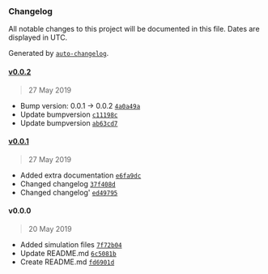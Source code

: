 ### Changelog

All notable changes to this project will be documented in this file. Dates are displayed in UTC.

Generated by [`auto-changelog`](https://github.com/CookPete/auto-changelog).

#### [v0.0.2](https://github.com/rickstaa/panda_autograsp/compare/v0.0.1...v0.0.2)

> 27 May 2019

- Bump version: 0.0.1 → 0.0.2 [`4a0a49a`](https://github.com/rickstaa/panda_autograsp/commit/4a0a49ac6d1b071357a59120f04e53fcd5eb205b)
- Update bumpversion [`c11198c`](https://github.com/rickstaa/panda_autograsp/commit/c11198cb38094973d6bb034a503dc4330bb77832)
- Update bumpversion [`ab63cd7`](https://github.com/rickstaa/panda_autograsp/commit/ab63cd76025c4f8e6e96ddcabed6a25d0a48c2fb)

#### [v0.0.1](https://github.com/rickstaa/panda_autograsp/compare/v0.0.0...v0.0.1)

> 27 May 2019

- Added extra documentation [`e6fa9dc`](https://github.com/rickstaa/panda_autograsp/commit/e6fa9dc88c66824cf3660c6dda098caa3de26a89)
- Changed changelog [`37f408d`](https://github.com/rickstaa/panda_autograsp/commit/37f408d7427a35ac9ebb83d3afb08a0f0490dad4)
- Changed changelog' [`ed49795`](https://github.com/rickstaa/panda_autograsp/commit/ed4979590593e408a3f5eaf452394eeccb6b0f3e)

#### v0.0.0

> 20 May 2019

- Added simulation files [`7f72b04`](https://github.com/rickstaa/panda_autograsp/commit/7f72b0454ed683a3f631e294c34015bc54fb8c79)
- Update README.md [`6c5081b`](https://github.com/rickstaa/panda_autograsp/commit/6c5081bac4ba48159f80868660751ddf1eeb652d)
- Create README.md [`fd6901d`](https://github.com/rickstaa/panda_autograsp/commit/fd6901d0cf2fb11556d3560e00224b866d9a4cfc)
